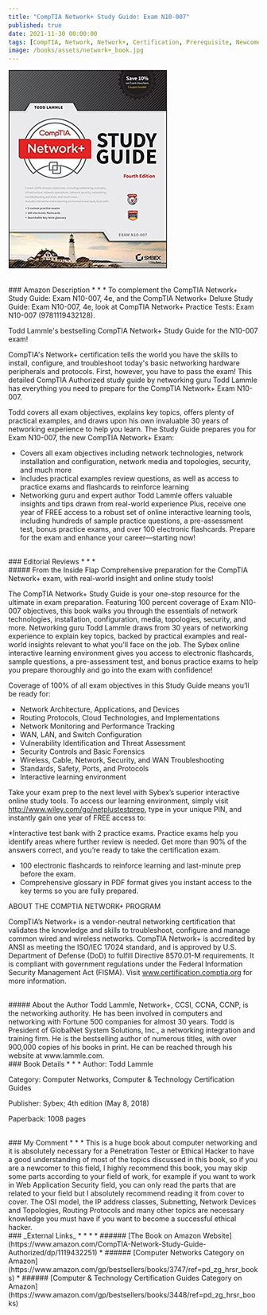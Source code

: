 ```yaml
---
title: "CompTIA Network+ Study Guide: Exam N10-007"
published: true
date: 2021-11-30 00:00:00
tags: [CompTIA, Network, Network+, Certification, Prerequisite, Newcomers]
image: /books/assets/network+_book.jpg
---
```


![](/books/assets/network+_book.jpg)

<br>
### Amazon Description
* * *
To complement the CompTIA Network+ Study Guide: Exam N10-007, 4e, and the CompTIA Network+ Deluxe Study Guide: Exam N10-007, 4e, look at CompTIA Network+ Practice Tests: Exam N10-007 (9781119432128).

Todd Lammle's bestselling CompTIA Network+ Study Guide for the N10-007 exam!

CompTIA's Network+ certification tells the world you have the skills to install, configure, and troubleshoot today's basic networking hardware peripherals and protocols. First, however, you have to pass the exam! This detailed CompTIA Authorized study guide by networking guru Todd Lammle has everything you need to prepare for the CompTIA Network+ Exam N10-007.

Todd covers all exam objectives, explains key topics, offers plenty of practical examples, and draws upon his own invaluable 30 years of networking experience to help you learn. The Study Guide prepares you for Exam N10-007, the new CompTIA Network+ Exam:

* Covers all exam objectives including network technologies, network installation and configuration, network media and topologies, security, and much more
* Includes practical examples review questions, as well as access to practice exams and flashcards to reinforce learning
* Networking guru and expert author Todd Lammle offers valuable insights and tips drawn from real-world experience
Plus, receive one year of FREE access to a robust set of online interactive learning tools, including hundreds of sample practice questions, a pre-assessment test, bonus practice exams, and over 100 electronic flashcards. Prepare for the exam and enhance your career—starting now!

<br>
### Editorial Reviews
* * *
<br>
##### From the Inside Flap
Comprehensive preparation for the CompTIA Network+ exam, with real-world insight and online study tools!

The CompTIA Network+ Study Guide is your one-stop resource for the ultimate in exam preparation. Featuring 100 percent coverage of Exam N10-007 objectives, this book walks you through the essentials of network technologies, installation, configuration, media, topologies, security, and more. Networking guru Todd Lammle draws from 30 years of networking experience to explain key topics, backed by practical examples and real-world insights relevant to what you’ll face on the job. The Sybex online interactive learning environment gives you access to electronic flashcards, sample questions, a pre-assessment test, and bonus practice exams to help you prepare thoroughly and go into the exam with confidence!

Coverage of 100% of all exam objectives in this Study Guide means you’ll be ready for:

* Network Architecture, Applications, and Devices
* Routing Protocols, Cloud Technologies, and Implementations
* Network Monitoring and Performance Tracking
* WAN, LAN, and Switch Configuration
* Vulnerability Identification and Threat Assessment
* Security Controls and Basic Forensics
* Wireless, Cable, Network, Security, and WAN Troubleshooting
* Standards, Safety, Ports, and Protocols
* Interactive learning environment

Take your exam prep to the next level with Sybex’s superior interactive online study tools. To access our learning environment, simply visit http://www.wiley.com/go/netplustestprep, type in your unique PIN, and instantly gain one year of FREE access to:

*Interactive test bank with 2 practice exams. Practice exams help you identify areas where further review is needed. Get more than 90% of the answers correct, and you’re ready to take the certification exam.
* 100 electronic flashcards to reinforce learning and last-minute prep before the exam.
* Comprehensive glossary in PDF format gives you instant access to the key terms so you are fully prepared.

ABOUT THE COMPTIA NETWORK+ PROGRAM

CompTIA’s Network+ is a vendor-neutral networking certification that validates the knowledge and skills to troubleshoot, configure and manage common wired and wireless networks. CompTIA Network+ is accredited by ANSI as meeting the ISO/IEC 17024 standard, and is approved by U.S. Department of Defense (DoD) to fulfill Directive 8570.01-M requirements. It is compliant with government regulations under the Federal Information Security Management Act (FISMA). Visit www.certification.comptia.org for more information.

<br>
##### About the Author
Todd Lammle, Network+, CCSI, CCNA, CCNP, is the networking authority. He has been involved in computers and networking with Fortune 500 companies for almost 30 years. Todd is President of GlobalNet System Solutions, Inc., a networking integration and training firm. He is the bestselling author of numerous titles, with over 900,000 copies of his books in print. He can be reached through his website at www.lammle.com.

<br>
### Book Details
* * *
Author: Todd Lammle

Category: Computer Networks, Computer & Technology Certification Guides

Publisher: Sybex; 4th edition (May 8, 2018)

Paperback: 1008 pages

<br>
### My Comment
* * *
This is a huge book about computer networking and it is absolutely necessary for a Penetration Tester or Ethical Hacker to have a good understanding of most of the topics discussed in this book, so if you are a newcomer to this field, I highly recommend this book, you may skip some parts according to your field of work, for example if you want to work in Web Application Security field, you can only read the parts that are related to your field but I absolutely recommend reading it from cover to cover. The OSI model, the IP address classes, Subnetting, Network Devices and Topologies, Routing Protocols and many other topics are necessary knowledge you must have if you want to become a successful ethical hacker.

<br>
### _External Links_
* * *
* ###### [The Book on Amazon Website](https://www.amazon.com/CompTIA-Network-Study-Guide-Authorized/dp/1119432251)
* ###### [Computer Networks Category on Amazon](https://www.amazon.com/gp/bestsellers/books/3747/ref=pd_zg_hrsr_books)
* ###### [Computer & Technology Certification Guides Category on Amazon](https://www.amazon.com/gp/bestsellers/books/3448/ref=pd_zg_hrsr_books)
